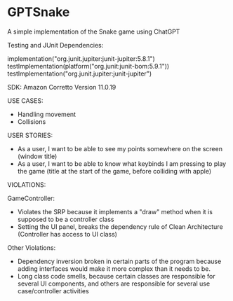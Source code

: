 # GPTSnake
A simple implementation of the Snake game using ChatGPT

Testing and JUnit Dependencies:

implementation("org.junit.jupiter:junit-jupiter:5.8.1")
testImplementation(platform("org.junit:junit-bom:5.9.1"))
testImplementation("org.junit.jupiter:junit-jupiter")

SDK: Amazon Corretto Version 11.0.19


USE CASES:
- Handling movement
- Collisions

USER STORIES:
- As a user, I want to be able to see my points somewhere on the screen (window title)
- As a user, I want to be able to know what keybinds I am pressing to play the game (title at the start of the game, before colliding with apple)

VIOLATIONS:

GameController:
- Violates the SRP because it implements a "draw" method when it is supposed to be a controller class
- Setting the UI panel, breaks the dependency rule of Clean Architecture (Controller has access to UI class)

Other Violations:
- Dependency inversion broken in certain parts of the program because adding interfaces would make it more complex than it needs to be.
- Long class code smells, because certain classes are responsible for several UI components, and others are responsible for several use case/controller activities
